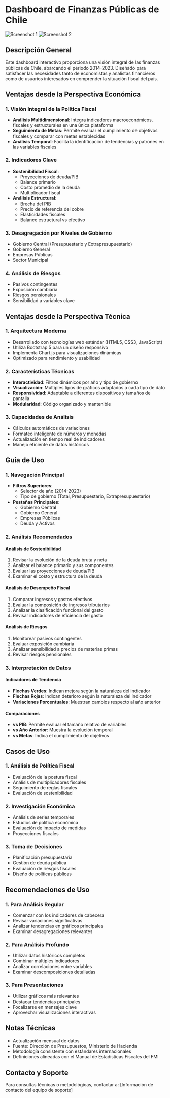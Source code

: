 # Dashboard de Finanzas Públicas de Chile

![Screenshot 1](screen1.png)
![Screenshot 2](screen2.png)

## Descripción General
Este dashboard interactivo proporciona una visión integral de las finanzas públicas de Chile, abarcando el período 2014-2023. Diseñado para satisfacer las necesidades tanto de economistas y analistas financieros como de usuarios interesados en comprender la situación fiscal del país.

## Ventajas desde la Perspectiva Económica

### 1. Visión Integral de la Política Fiscal
- **Análisis Multidimensional**: Integra indicadores macroeconómicos, fiscales y estructurales en una única plataforma
- **Seguimiento de Metas**: Permite evaluar el cumplimiento de objetivos fiscales y comparar con metas establecidas
- **Análisis Temporal**: Facilita la identificación de tendencias y patrones en las variables fiscales

### 2. Indicadores Clave
- **Sostenibilidad Fiscal**: 
  - Proyecciones de deuda/PIB
  - Balance primario
  - Costo promedio de la deuda
  - Multiplicador fiscal
- **Análisis Estructural**:
  - Brecha del PIB
  - Precio de referencia del cobre
  - Elasticidades fiscales
  - Balance estructural vs efectivo

### 3. Desagregación por Niveles de Gobierno
- Gobierno Central (Presupuestario y Extrapresupuestario)
- Gobierno General
- Empresas Públicas
- Sector Municipal

### 4. Análisis de Riesgos
- Pasivos contingentes
- Exposición cambiaria
- Riesgos pensionales
- Sensibilidad a variables clave

## Ventajas desde la Perspectiva Técnica

### 1. Arquitectura Moderna
- Desarrollado con tecnologías web estándar (HTML5, CSS3, JavaScript)
- Utiliza Bootstrap 5 para un diseño responsivo
- Implementa Chart.js para visualizaciones dinámicas
- Optimizado para rendimiento y usabilidad

### 2. Características Técnicas
- **Interactividad**: Filtros dinámicos por año y tipo de gobierno
- **Visualización**: Múltiples tipos de gráficos adaptados a cada tipo de dato
- **Responsividad**: Adaptable a diferentes dispositivos y tamaños de pantalla
- **Modularidad**: Código organizado y mantenible

### 3. Capacidades de Análisis
- Cálculos automáticos de variaciones
- Formateo inteligente de números y monedas
- Actualización en tiempo real de indicadores
- Manejo eficiente de datos históricos

## Guía de Uso

### 1. Navegación Principal
- **Filtros Superiores**: 
  - Selector de año (2014-2023)
  - Tipo de gobierno (Total, Presupuestario, Extrapresupuestario)
- **Pestañas Principales**:
  - Gobierno Central
  - Gobierno General
  - Empresas Públicas
  - Deuda y Activos

### 2. Análisis Recomendados

#### Análisis de Sostenibilidad
1. Revisar la evolución de la deuda bruta y neta
2. Analizar el balance primario y sus componentes
3. Evaluar las proyecciones de deuda/PIB
4. Examinar el costo y estructura de la deuda

#### Análisis de Desempeño Fiscal
1. Comparar ingresos y gastos efectivos
2. Evaluar la composición de ingresos tributarios
3. Analizar la clasificación funcional del gasto
4. Revisar indicadores de eficiencia del gasto

#### Análisis de Riesgos
1. Monitorear pasivos contingentes
2. Evaluar exposición cambiaria
3. Analizar sensibilidad a precios de materias primas
4. Revisar riesgos pensionales

### 3. Interpretación de Datos

#### Indicadores de Tendencia
- **Flechas Verdes**: Indican mejora según la naturaleza del indicador
- **Flechas Rojas**: Indican deterioro según la naturaleza del indicador
- **Variaciones Porcentuales**: Muestran cambios respecto al año anterior

#### Comparaciones
- **vs PIB**: Permite evaluar el tamaño relativo de variables
- **vs Año Anterior**: Muestra la evolución temporal
- **vs Metas**: Indica el cumplimiento de objetivos

## Casos de Uso

### 1. Análisis de Política Fiscal
- Evaluación de la postura fiscal
- Análisis de multiplicadores fiscales
- Seguimiento de reglas fiscales
- Evaluación de sostenibilidad

### 2. Investigación Económica
- Análisis de series temporales
- Estudios de política económica
- Evaluación de impacto de medidas
- Proyecciones fiscales

### 3. Toma de Decisiones
- Planificación presupuestaria
- Gestión de deuda pública
- Evaluación de riesgos fiscales
- Diseño de políticas públicas

## Recomendaciones de Uso

### 1. Para Análisis Regular
- Comenzar con los indicadores de cabecera
- Revisar variaciones significativas
- Analizar tendencias en gráficos principales
- Examinar desagregaciones relevantes

### 2. Para Análisis Profundo
- Utilizar datos históricos completos
- Combinar múltiples indicadores
- Analizar correlaciones entre variables
- Examinar descomposiciones detalladas

### 3. Para Presentaciones
- Utilizar gráficos más relevantes
- Destacar tendencias principales
- Focalizarse en mensajes clave
- Aprovechar visualizaciones interactivas

## Notas Técnicas
- Actualización mensual de datos
- Fuente: Dirección de Presupuestos, Ministerio de Hacienda
- Metodología consistente con estándares internacionales
- Definiciones alineadas con el Manual de Estadísticas Fiscales del FMI

## Contacto y Soporte
Para consultas técnicas o metodológicas, contactar a:
[Información de contacto del equipo de soporte] 